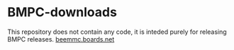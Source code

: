 # BMPC-downloads
This repository does not contain any code, it is inteded purely for releasing BMPC releases.
[beemmc.boards.net](https://beemmc.boards.net/)
